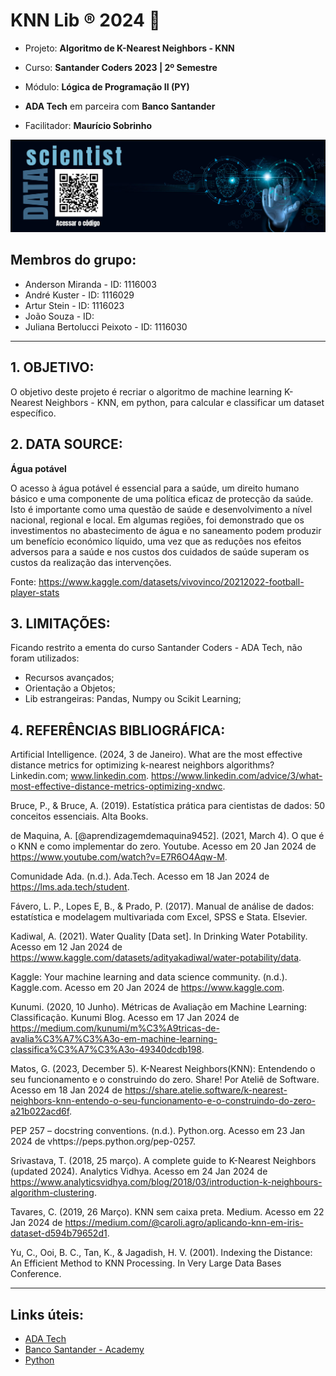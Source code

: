 # **KNN Lib ® 2024** 🚀

* Projeto: **Algoritmo de K-Nearest Neighbors - KNN**

* Curso: **Santander Coders 2023 | 2º Semestre**
* Módulo: **Lógica de Programação II (PY)**
* **ADA Tech** em parceira com **Banco Santander**
* Facilitador: **Maurício Sobrinho**

![KNN](https://github.com/aluipio/ds_ada_santander_knn/blob/main/images/ds_ml_ada.png?raw=true)

## **Membros do grupo:**

* Anderson Miranda - ID: 1116003
* André Kuster - ID: 1116029
* Artur Stein - ID: 1116023
* João Souza - ID:
* Juliana Bertolucci Peixoto - ID: 1116030

----

## **1. OBJETIVO:**

O objetivo deste projeto é recriar o algoritmo de machine learning K-Nearest Neighbors - KNN, em python, para calcular e classificar um dataset específico.

## **2. DATA SOURCE:**

**Água potável**

O acesso à água potável é essencial para a saúde, um direito humano básico e uma componente de uma política eficaz de protecção da saúde. Isto é importante como uma questão de saúde e desenvolvimento a nível nacional, regional e local. Em algumas regiões, foi demonstrado que os investimentos no abastecimento de água e no saneamento podem produzir um benefício económico líquido, uma vez que as reduções nos efeitos adversos para a saúde e nos custos dos cuidados de saúde superam os custos da realização das intervenções.

Fonte: https://www.kaggle.com/datasets/vivovinco/20212022-football-player-stats

## **3. LIMITAÇÕES:**

Ficando restrito a ementa do curso Santander Coders - ADA Tech, não foram utilizados:
* Recursos avançados;
* Orientação a Objetos;
* Lib estrangeiras: Pandas, Numpy ou Scikit Learning;

## **4. REFERÊNCIAS BIBLIOGRÁFICA:**

Artificial Intelligence. (2024, 3 de Janeiro). What are the most effective distance metrics for optimizing k-nearest neighbors algorithms? Linkedin.com; www.linkedin.com. https://www.linkedin.com/advice/3/what-most-effective-distance-metrics-optimizing-xndwc.

Bruce, P., & Bruce, A. (2019). Estatística prática para cientistas de dados: 50 conceitos essenciais. Alta Books.

de Maquina, A. [@aprendizagemdemaquina9452]. (2021, March 4). O que é o KNN e como implementar do zero. Youtube. Acesso em 20 Jan 2024 de https://www.youtube.com/watch?v=E7R6O4Aqw-M.

Comunidade Ada. (n.d.). Ada.Tech. Acesso em 18 Jan 2024 de https://lms.ada.tech/student.

Fávero, L. P., Lopes E, B., & Prado, P. (2017). Manual de análise de dados: estatística e modelagem multivariada com Excel, SPSS e Stata. Elsevier.

Kadiwal, A. (2021). Water Quality [Data set]. In Drinking Water Potability. Acesso em 12 Jan 2024 de  https://www.kaggle.com/datasets/adityakadiwal/water-potability/data.

Kaggle: Your machine learning and data science community. (n.d.). Kaggle.com. Acesso em 20 Jan 2024 de https://www.kaggle.com.

Kunumi. (2020, 10 Junho). Métricas de Avaliação em Machine Learning: Classificação. Kunumi Blog. Acesso em 17 Jan 2024 de https://medium.com/kunumi/m%C3%A9tricas-de-avalia%C3%A7%C3%A3o-em-machine-learning-classifica%C3%A7%C3%A3o-49340dcdb198.

Matos, G. (2023, December 5). K-Nearest Neighbors(KNN): Entendendo o seu funcionamento e o construindo do zero. Share! Por Ateliê de Software. Acesso em 18 Jan 2024 de https://share.atelie.software/k-nearest-neighbors-knn-entendo-o-seu-funcionamento-e-o-construindo-do-zero-a21b022acd6f.

PEP 257 – docstring conventions. (n.d.). Python.org. Acesso em 23 Jan 2024 de vhttps://peps.python.org/pep-0257.

Srivastava, T. (2018, 25 março). A complete guide to K-Nearest Neighbors (updated 2024). Analytics Vidhya. Acesso em 24 Jan 2024 de https://www.analyticsvidhya.com/blog/2018/03/introduction-k-neighbours-algorithm-clustering.

Tavares, C. (2019, 26 Março). KNN sem caixa preta. Medium. Acesso em 22 Jan 2024 de https://medium.com/@caroli.agro/aplicando-knn-em-iris-dataset-d594b79652d1.

Yu, C., Ooi, B. C., Tan, K., & Jagadish, H. V. (2001). Indexing the Distance: An Efficient Method to KNN Processing. In Very Large Data Bases Conference.

----

## **Links úteis:**

- [ADA Tech](https://ada.tech/)
- [Banco Santander - Academy](https://app.santanderopenacademy.com/pt-BR/program/bolsas-santander-santander-coders-2023-2-edicao)
- [Python](https://www.python.org)
